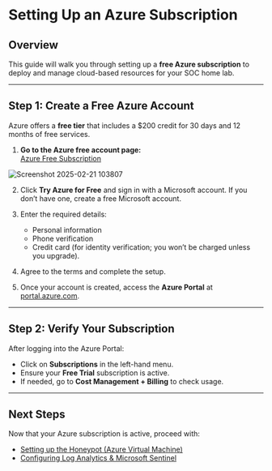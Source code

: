 # Setting Up an Azure Subscription

## Overview
This guide will walk you through setting up a **free Azure subscription** to deploy and manage cloud-based resources for your SOC home lab.

---

## Step 1: Create a Free Azure Account
Azure offers a **free tier** that includes a $200 credit for 30 days and 12 months of free services.

1. **Go to the Azure free account page:**  
   [Azure Free Subscription](https://azure.microsoft.com/en-us/free/)
   
![Screenshot 2025-02-21 103807](https://github.com/user-attachments/assets/5b7ac98f-7b39-4d68-ab73-af706e575f9e)

2. Click **Try Azure for Free** and sign in with a Microsoft account. If you don’t have one, create a free Microsoft account.

3. Enter the required details:
   - Personal information
   - Phone verification
   - Credit card (for identity verification; you won’t be charged unless you upgrade).

4. Agree to the terms and complete the setup.

5. Once your account is created, access the **Azure Portal** at [portal.azure.com](https://portal.azure.com).

---

## Step 2: Verify Your Subscription
After logging into the Azure Portal:
- Click on **Subscriptions** in the left-hand menu.
- Ensure your **Free Trial** subscription is active.
- If needed, go to **Cost Management + Billing** to check usage.

---

## Next Steps
Now that your Azure subscription is active, proceed with:
- [Setting up the Honeypot (Azure Virtual Machine)](honeypot-deployment.md)
- [Configuring Log Analytics & Microsoft Sentinel](log-analytics-setup.md)

